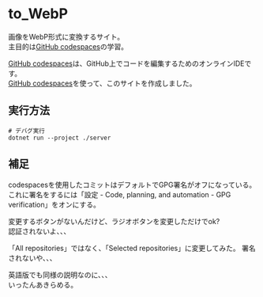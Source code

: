# to_WebP

画像をWebP形式に変換するサイト。  
主目的は[GitHub codespaces](https://docs.github.com/ja/codespaces)の学習。  

[GitHub codespaces](https://docs.github.com/ja/codespaces)は、GitHub上でコードを編集するためのオンラインIDEです。  
[GitHub codespaces](https://docs.github.com/ja/codespaces)を使って、このサイトを作成しました。  

## 実行方法

```shell
# デバグ実行
dotnet run --project ./server
```

## 補足

codespacesを使用したコミットはデフォルトでGPG署名がオフになっている。  
これに署名をするには「設定 - Code, planning, and automation - GPG verification」をオンにする。  

変更するボタンがないんだけど、ラジオボタンを変更しただけでok?  
認証されないよ、、、  

「All repositories」ではなく、「Selected repositories」に変更してみた。 
署名されないや、、、  

英語版でも同様の説明なのに、、、  
いったんあきらめる。  